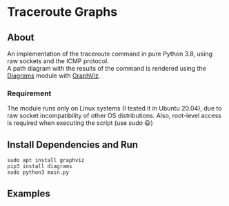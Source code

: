 # Traceroute Graphs
## About
An implementation of the traceroute command in pure Python 3.8, using raw sockets and the ICMP protocol.  
A path diagram with the results of the command is rendered using the [Diagrams](https://diagrams.mingrammer.com/docs/getting-started/installation) module with [GraphViz](https://graphviz.org/gallery/).

### Requirement
The module runs only on Linux systems (I tested it in Ubuntu 20.04), due to raw socket incompatibility of other OS distributions. 
Also, root-level access is required when executing the script (use *sudo* 😃)

## Install Dependencies and Run 
```
sudo apt install graphviz
pip3 install diagrams
sudo python3 main.py
```

## Examples